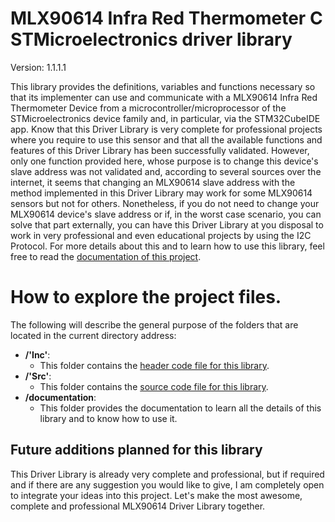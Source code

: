 # MLX90614 Infra Red Thermometer C STMicroelectronics driver library

Version: 1.1.1.1

This library provides the definitions, variables and functions necessary so that its implementer can use and communicate
with a MLX90614 Infra Red Thermometer Device from a microcontroller/microprocessor of the STMicroelectronics device
family and, in particular, via the STM32CubeIDE app. Know that this Driver Library is very complete for professional
projects where you require to use this sensor and that all the available functions and features of this Driver Library
has been successfully validated. However, only one function provided here, whose purpose is to change this device's
slave address was not validated and, according to several sources over the internet, it seems that changing an MLX90614
slave address with the method implemented in this Driver Library may work for some MLX90614 sensors but not for others.
Nonetheless, if you do not need to change your MLX90614 device's slave address or if, in the worst case scenario, you
can solve that part externally, you can have this Driver Library at you disposal to work in very professional and even
educational projects by using the I2C Protocol. For more details about this and to learn how to use this library, feel
free to read the
<a href=https://github.com/Mortrack/MLX90614_STM_driver/tree/main/documentation>documentation of this project</a>.

# How to explore the project files.
The following will describe the general purpose of the folders that are located in the current directory address:

- **/'Inc'**:
    - This folder contains the <a href=https://github.com/Mortrack/MLX90614_STM_driver/blob/main/Inc/mlx90614_ir_thermometer_driver.h>header code file for this library</a>.
- **/'Src'**:
    - This folder contains the <a href=https://github.com/Mortrack/MLX90614_STM_driver/blob/main/Src/mlx90614_ir_thermometer_driver.c>source code file for this library</a>.
- **/documentation**:
    - This folder provides the documentation to learn all the details of this library and to know how to use it.

## Future additions planned for this library

This Driver Library is already very complete and professional, but if required and if there are any suggestion you would
like to give, I am completely open to integrate your ideas into this project. Let's make the most awesome, complete and
professional MLX90614 Driver Library together.
